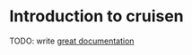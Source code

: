 # Introduction to cruisen

TODO: write [great documentation](http://jacobian.org/writing/what-to-write/)
